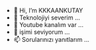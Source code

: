 - 👋 Hi, I’m KKKAANKUTAY
- 👀 Teknolojiyi severim ...
- 🌱 Youtube kanalım var ...
- 💞️ işimi seviyorum ...
- 📫 Sorularınızı yanıtlarım ...



